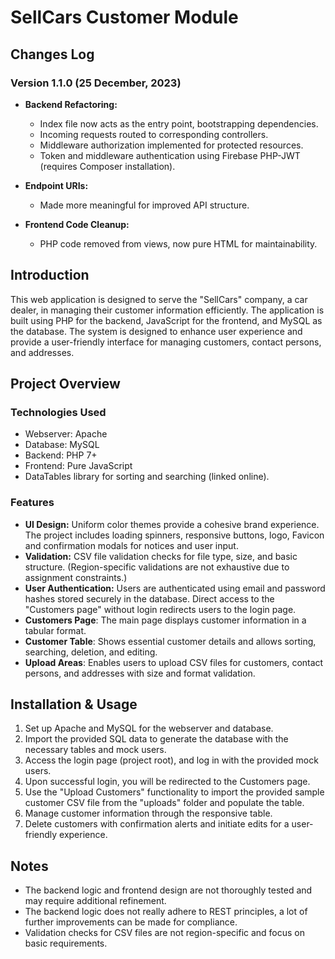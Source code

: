 # SellCars Customer Module

## Changes Log

### Version 1.1.0 (25 December, 2023)

- **Backend Refactoring:**
  - Index file now acts as the entry point, bootstrapping dependencies.
  - Incoming requests routed to corresponding controllers.
  - Middleware authorization implemented for protected resources.
  - Token and middleware authentication using Firebase PHP-JWT (requires Composer installation).

- **Endpoint URIs:**
  - Made more meaningful for improved API structure.

- **Frontend Code Cleanup:**
  - PHP code removed from views, now pure HTML for maintainability.


## Introduction
This web application is designed to serve the "SellCars" company, a car dealer, in managing their customer information efficiently. The application is built using PHP for the backend, JavaScript for the frontend, and MySQL as the database. The system is designed to enhance user experience and provide a user-friendly interface for managing customers, contact persons, and addresses.

## Project Overview
### Technologies Used

- Webserver: Apache
- Database: MySQL
- Backend: PHP 7+
- Frontend: Pure JavaScript
- DataTables library for sorting and searching (linked online).

### Features

- **UI Design:** Uniform color themes provide a cohesive brand experience. The project includes loading spinners, responsive buttons, logo, Favicon and confirmation modals for notices and user input.
- **Validation:** CSV file validation checks for file type, size, and basic structure. (Region-specific validations are not exhaustive due to assignment constraints.)
- **User Authentication:** Users are authenticated using email and password hashes stored securely in the database. Direct access to the "Customers page" without login redirects users to the login page.
- **Customers Page**: The main page displays customer information in a tabular format.
- **Customer Table**: Shows essential customer details and allows sorting, searching, deletion, and editing.
- **Upload Areas**: Enables users to upload CSV files for customers, contact persons, and addresses with size and format validation.

## Installation & Usage
1. Set up Apache and MySQL for the webserver and database.
2. Import the provided SQL data to generate the database with the necessary tables and mock users.
3. Access the login page (project root), and log in with the provided mock users.
4. Upon successful login, you will be redirected to the Customers page.
5. Use the "Upload Customers" functionality to import the provided sample customer CSV file from the "uploads" folder and populate the table.
6. Manage customer information through the responsive table.
7. Delete customers with confirmation alerts and initiate edits for a user-friendly experience.

## Notes
- The backend logic and frontend design are not thoroughly tested and may require additional refinement.
- The backend logic does not really adhere to REST principles, a lot of further improvements can be made for compliance.
- Validation checks for CSV files are not region-specific and focus on basic requirements.